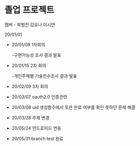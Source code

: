 # 졸업 프로젝트 
멤버 - 박범진 김요나 이시연

20/01/01

- 20/01/08 1차회의
    
    -구현가능성 조사 결과 발표

- 20/01/15 2차 회의

    -개인주제별 기술전수조사 결과 발표
    
    
- 20/02/09 3차  회의
- 20/03/07 oauth2.0 인증관련 
- 20/03/08 uid 생성함수에서 토큰 만료 여부를 확인 못하던 문제 해결
- 20/03/28 주제 변경
- 20/05/24 안드로이드 연동 
- 20/05/31 branch test 완료
